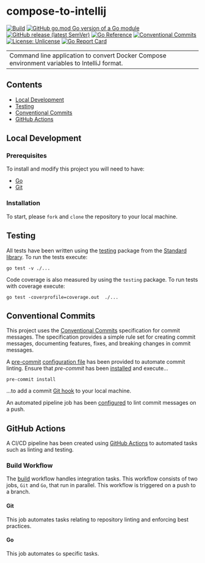 # compose-to-intellij

[![Build](https://github.com/J-R-Oliver/compose-to-intellij/actions/workflows/build.yml/badge.svg)](https://github.com/J-R-Oliver/compose-to-intellij/actions/workflows/build.yml)
[![GitHub go.mod Go version of a Go module](https://img.shields.io/github/go-mod/go-version/J-R-Oliver/compose-to-intellij)](https://github.com/gomods/athens)
[![GitHub release (latest SemVer)](https://img.shields.io/github/v/release/J-R-Oliver/compose-to-intellij)](https://github.com/J-R-Oliver/compose-to-intellij/releases)
[![Go Reference](https://pkg.go.dev/badge/github.com/J-R-Oliver/compose-to-intellij.svg)](https://pkg.go.dev/github.com/J-R-Oliver/compose-to-intellij)
[![Conventional Commits](https://img.shields.io/badge/Conventional%20Commits-1.0.0-%23FE5196?logo=conventionalcommits&logoColor=white)](https://conventionalcommits.org)
[![License: Unlicense](https://img.shields.io/badge/license-Unlicense-blue.svg)](http://unlicense.org/)
[![Go Report Card](https://goreportcard.com/badge/github.com/J-R-Oliver/compose-to-intellij)](https://goreportcard.com/report/github.com/J-R-Oliver/compose-to-intellij)

<table>
<tr>
<td>
Command line application to convert Docker Compose environment variables to IntelliJ format.
</td>
</tr>
</table>

## Contents

- [Local Development](#local-development)
- [Testing](#testing)
- [Conventional Commits](#conventional-commits)
- [GitHub Actions](#github-actions)

## Local Development

### Prerequisites

To install and modify this project you will need to have:

- [Go](https://go.dev)
- [Git](https://git-scm.com)

### Installation

To start, please `fork` and `clone` the repository to your local machine.

## Testing

All tests have been written using the [testing](https://pkg.go.dev/testing) package from the
[Standard library](https://pkg.go.dev/std). To run the tests execute:

```shell
go test -v ./...
```

Code coverage is also measured by using the `testing` package. To run tests with coverage execute:

```shell
go test -coverprofile=coverage.out  ./...
```

## Conventional Commits

This project uses the [Conventional Commits](https://www.conventionalcommits.org/en/v1.0.0/) specification for commit
messages. The specification provides a simple rule set for creating commit messages, documenting features, fixes, and
breaking changes in commit messages.

A [pre-commit](https://pre-commit.com) [configuration file](.pre-commit-config.yaml) has been provided to automate
commit linting. Ensure that *pre-commit* has been [installed](https://www.conventionalcommits.org/en/v1.0.0/) and
execute...

```shell
pre-commit install
````

...to add a commit [Git hook](https://git-scm.com/book/en/v2/Customizing-Git-Git-Hooks) to your local machine.

An automated pipeline job has been [configured](.github/workflows/build.yml) to lint commit messages on a push.

## GitHub Actions

A CI/CD pipeline has been created using [GitHub Actions](https://github.com/features/actions) to automated tasks such as
linting and testing.

### Build Workflow

The [build](./.github/workflows/build.yml) workflow handles integration tasks. This workflow consists of two jobs, `Git`
and `Go`, that run in parallel. This workflow is triggered on a push to a branch.

#### Git

This job automates tasks relating to repository linting and enforcing best practices.

#### Go

This job automates `Go` specific tasks.
